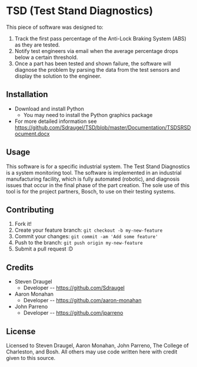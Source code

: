 # TSD (Test Stand Diagnostics)

This piece of software was designed to: 
 1. Track the first pass percentage of the Anti-Lock Braking System (ABS) as they are tested.
 2. Notify test engineers via email when the average percentage drops below a certain threshold.
 3. Once a part has been tested and shown failure, the software will diagnose the problem by parsing the data from the test sensors and display the solution to the engineer.

## Installation

* Download and install Python
  * You may need to install the Python graphics package
* For more detailed information see https://github.com/Sdraugel/TSD/blob/master/Documentation/TSDSRSDocument.docx

## Usage

This software is for a specific industrial system. The Test Stand Diagnostics is a system monitoring tool. The software is implemented in an industrial manufacturing facility, which is fully automated (robotic), and diagnosis issues that occur in the final phase of the part creation. The sole use of this tool is for the project partners, Bosch, to use on their testing systems. 

## Contributing

1. Fork it!
2. Create your feature branch: `git checkout -b my-new-feature`
3. Commit your changes: `git commit -am 'Add some feature'`
4. Push to the branch: `git push origin my-new-feature`
5. Submit a pull request :D

## Credits

* Steven Draugel
  * Developer -- https://github.com/Sdraugel
* Aaron Monahan
  * Developer -- https://github.com/aaron-monahan
* John Parreno
  * Developer -- https://github.com/jparreno

## License

Licensed to Steven Draugel, Aaron Monahan, John Parreno, The College of Charleston, and Bosh. All others may use code written here with credit given to this source.
